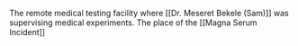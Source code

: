 The remote medical testing facility where [[Dr. Meseret Bekele (Sam)]] was supervising medical experiments. The place of the [[Magna Serum Incident]]